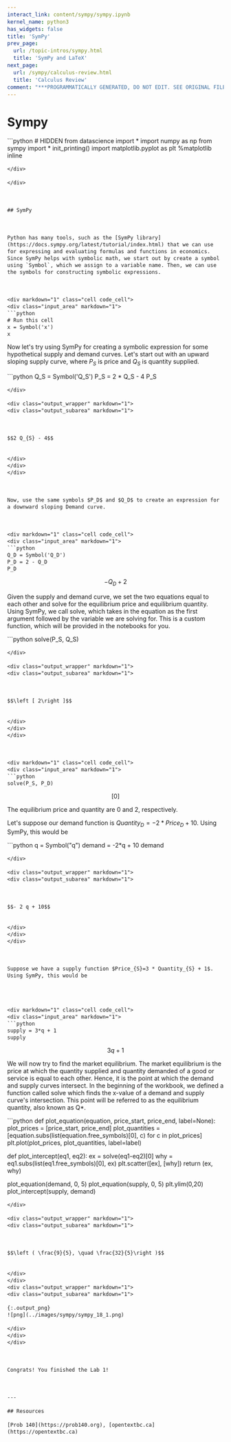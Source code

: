 ```yaml
---
interact_link: content/sympy/sympy.ipynb
kernel_name: python3
has_widgets: false
title: 'SymPy'
prev_page:
  url: /topic-intros/sympy.html
  title: 'SymPy and LaTeX'
next_page:
  url: /sympy/calculus-review.html
  title: 'Calculus Review'
comment: "***PROGRAMMATICALLY GENERATED, DO NOT EDIT. SEE ORIGINAL FILES IN /content***"
---
```

# Sympy



<div markdown="1" class="cell code_cell">
<div class="input_area" markdown="1">
```python
# HIDDEN
from datascience import *
import numpy as np
from sympy import *
init_printing()
import matplotlib.pyplot as plt
%matplotlib inline

```
</div>

</div>



## SymPy



Python has many tools, such as the [SymPy library](https://docs.sympy.org/latest/tutorial/index.html) that we can use for expressing and evaluating formulas and functions in economics. Since SymPy helps with symbolic math, we start out by create a symbol using `Symbol`, which we assign to a variable name. Then, we can use the symbols for constructing symbolic expressions.



<div markdown="1" class="cell code_cell">
<div class="input_area" markdown="1">
```python
# Run this cell
x = Symbol('x')
x

```
</div>

</div>



Now let's try using SymPy for creating a symbolic expression for some hypothetical supply and demand curves. Let's start out with an upward sloping supply curve, where $P_S$ is price and $Q_S$ is quantity supplied.



<div markdown="1" class="cell code_cell">
<div class="input_area" markdown="1">
```python
Q_S = Symbol('Q_S')
P_S = 2 * Q_S - 4
P_S

```
</div>

<div class="output_wrapper" markdown="1">
<div class="output_subarea" markdown="1">



$$2 Q_{S} - 4$$


</div>
</div>
</div>



Now, use the same symbols $P_D$ and $Q_D$ to create an expression for a downward sloping Demand curve.



<div markdown="1" class="cell code_cell">
<div class="input_area" markdown="1">
```python
Q_D = Symbol('Q_D')
P_D = 2 - Q_D
P_D

```
</div>

<div class="output_wrapper" markdown="1">
<div class="output_subarea" markdown="1">



$$- Q_{D} + 2$$


</div>
</div>
</div>



Given the supply and demand curve, we set the two equations equal to each other and solve for the equilibrium price and equilibrium quantity. Using SymPy, we call solve, which takes in the equation as the first argument followed by the variable we are solving for. This is a custom function, which will be provided in the notebooks for you.



<div markdown="1" class="cell code_cell">
<div class="input_area" markdown="1">
```python
solve(P_S, Q_S)

```
</div>

<div class="output_wrapper" markdown="1">
<div class="output_subarea" markdown="1">



$$\left [ 2\right ]$$


</div>
</div>
</div>



<div markdown="1" class="cell code_cell">
<div class="input_area" markdown="1">
```python
solve(P_S, P_D)

```
</div>

<div class="output_wrapper" markdown="1">
<div class="output_subarea" markdown="1">



$$\left [ 0\right ]$$


</div>
</div>
</div>



The equilibrium price and quantity are 0 and 2, respectively. 



Let's suppose our demand function is $Quantity_{D}=-2 * Price_{D} + 10$. Using SymPy, this would be



<div markdown="1" class="cell code_cell">
<div class="input_area" markdown="1">
```python
q = Symbol("q")
demand = -2*q + 10
demand

```
</div>

<div class="output_wrapper" markdown="1">
<div class="output_subarea" markdown="1">



$$- 2 q + 10$$


</div>
</div>
</div>



Suppose we have a supply function $Price_{S}=3 * Quantity_{S} + 1$. Using SymPy, this would be




<div markdown="1" class="cell code_cell">
<div class="input_area" markdown="1">
```python
supply = 3*q + 1
supply

```
</div>

<div class="output_wrapper" markdown="1">
<div class="output_subarea" markdown="1">



$$3 q + 1$$


</div>
</div>
</div>



We will now try to find the market equilibrium. The market equilibrium is the price at which the quantity supplied and quantity demanded of a good or service is equal to each other. Hence, it is the point at which the demand and supply curves intersect. In the beginning of the workbook, we defined a function called solve which finds the x-value of a demand and supply curve's intersection. This point will be referred to as the equilibrium quantity, also known as Q*. 




<div markdown="1" class="cell code_cell">
<div class="input_area" markdown="1">
```python
def plot_equation(equation, price_start, price_end, label=None):
    plot_prices = [price_start, price_end]
    plot_quantities = [equation.subs(list(equation.free_symbols)[0], c) for c in plot_prices]
    plt.plot(plot_prices, plot_quantities, label=label)
    
def plot_intercept(eq1, eq2):
    ex = solve(eq1-eq2)[0]
    why = eq1.subs(list(eq1.free_symbols)[0], ex)
    plt.scatter([ex], [why])
    return (ex, why)
    
plot_equation(demand, 0, 5)
plot_equation(supply, 0, 5)
plt.ylim(0,20)
plot_intercept(supply, demand)

```
</div>

<div class="output_wrapper" markdown="1">
<div class="output_subarea" markdown="1">



$$\left ( \frac{9}{5}, \quad \frac{32}{5}\right )$$


</div>
</div>
<div class="output_wrapper" markdown="1">
<div class="output_subarea" markdown="1">

{:.output_png}
![png](../images/sympy/sympy_18_1.png)

</div>
</div>
</div>



Congrats! You finished the Lab 1! 



---

## Resources

[Prob 140](https://prob140.org), [opentextbc.ca](https://opentextbc.ca)



 

